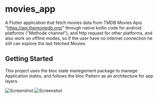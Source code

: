 # movies_app

A Flutter application that fetch movies data from TMDB Movies Apis "https://api.themoviedb.org/" through native kotlin code for android platforms ("Methode channel"), and http request for other platforms, and also work on offline modes, so if the user have no internet connection he still can explore the last fetched Movies.

## Getting Started

This project uses the bloc state manegement package to manege Application states, and follows the bloc Pattern as an architecture for app layers.


![Screenshot](https://i.imgur.com/IBDoAA5.png)
![Screenshot](https://imgur.com/Xu9v9R6.png)
